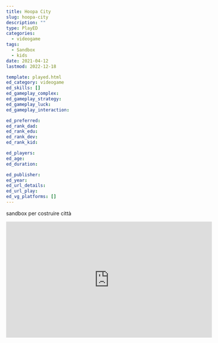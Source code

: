 ```yaml
---
title: Hoopa City
slug: hoopa-city
description: ""
type: PlayED
categories:
  - videogame
tags:
  - Sandbox
  - kids
date: 2021-04-12
lastmod: 2022-12-18

template: played.html
ed_category: videogame
ed_skills: []
ed_gameplay_complex: 
ed_gameplay_strategy: 
ed_gameplay_luck: 
ed_gameplay_interaction: 

ed_preferred: 
ed_rank_dad: 
ed_rank_edu: 
ed_rank_dev: 
ed_rank_kid: 

ed_players: 
ed_age: 
ed_duration: 

ed_publisher: 
ed_year: 
ed_url_details: 
ed_url_play: 
ed_vg_platforms: []
---
```


sandbox per costruire città

<iframe width="560" height="315" src="https://www.youtube.com/embed/z2kt2j-EURQ" title="YouTube video player" frameborder="0" allow="accelerometer; autoplay; clipboard-write; encrypted-media; gyroscope; picture-in-picture" allowfullscreen></iframe>
